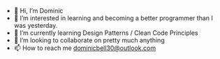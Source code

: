 - 👋 Hi, I’m Dominic
- 👀 I’m interested in learning and becoming a better programmer than I was yesterday.
- 🌱 I’m currently learning Design Patterns / Clean Code Principles
- 💞️ I’m looking to collaborate on pretty much anything
- 📫 How to reach me dominicbell30@outlook.com

<!---
dobell733/dobell733 is a ✨ special ✨ repository because its `README.md` (this file) appears on your GitHub profile.
You can click the Preview link to take a look at your changes.
--->
